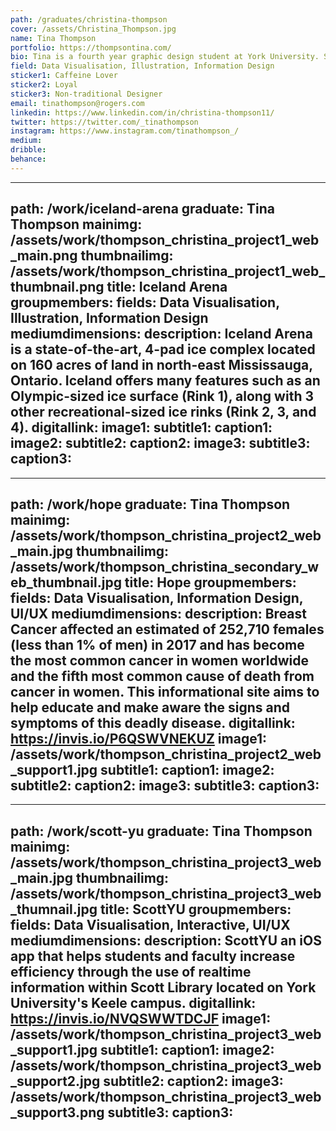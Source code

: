 ```yaml
---
path: /graduates/christina-thompson
cover: /assets/Christina_Thompson.jpg
name: Tina Thompson
portfolio: https://thompsontina.com/
bio: Tina is a fourth year graphic design student at York University. She's expecting to graduate in April. She can identify every dog breed, she drinks any form of coffee, and is a hardcore Toronto Maple Leafs fan! In her free time, she also plays rep hockey for the Mississauga Chiefs; she plays defence and forward. Graphic design wise, Tina really enjoys looking and illustrating beautiful infographics and data visualization pieces.
field: Data Visualisation, Illustration, Information Design
sticker1: Caffeine Lover
sticker2: Loyal
sticker3: Non-traditional Designer
email: tinathompson@rogers.com
linkedin: https://www.linkedin.com/in/christina-thompson11/
twitter: https://twitter.com/_tinathompson
instagram: https://www.instagram.com/tinathompson_/
medium:
dribble:
behance:
---
```


---
path: /work/iceland-arena
graduate: Tina Thompson
mainimg: /assets/work/thompson_christina_project1_web_main.png
thumbnailimg: /assets/work/thompson_christina_project1_web_thumbnail.png
title: Iceland Arena
groupmembers:
fields: Data Visualisation, Illustration, Information Design
mediumdimensions:
description: Iceland Arena is a state-of-the-art, 4-pad ice complex located on 160 acres of land in north-east Mississauga, Ontario. Iceland offers many features such as an Olympic-sized ice surface (Rink 1), along with 3 other recreational-sized ice rinks (Rink 2, 3, and 4).
digitallink:
image1:
subtitle1:
caption1:
image2:
subtitle2:
caption2:
image3:
subtitle3:
caption3:
---

---
path: /work/hope
graduate: Tina Thompson
mainimg: /assets/work/thompson_christina_project2_web_main.jpg
thumbnailimg: /assets/work/thompson_christina_secondary_web_thumbnail.jpg
title: Hope
groupmembers:
fields: Data Visualisation, Information Design, UI/UX
mediumdimensions:
description: Breast Cancer affected an estimated of 252,710 females (less than 1% of men) in 2017 and has become the most common cancer in women worldwide and the fifth most common cause of death from cancer in women. This informational site aims to help educate and make aware the signs and symptoms of this deadly disease.
digitallink: https://invis.io/P6QSWVNEKUZ
image1: /assets/work/thompson_christina_project2_web_support1.jpg
subtitle1:
caption1:
image2:
subtitle2:
caption2:
image3:
subtitle3:
caption3:
---

---
path: /work/scott-yu
graduate: Tina Thompson
mainimg: /assets/work/thompson_christina_project3_web_main.jpg
thumbnailimg: /assets/work/thompson_christina_project3_web_thumnail.jpg
title: ScottYU
groupmembers:
fields: Data Visualisation, Interactive, UI/UX
mediumdimensions:
description: ScottYU an iOS app that helps students and faculty increase efficiency through the use of realtime information within Scott Library located on York University's Keele campus.
digitallink: https://invis.io/NVQSWWTDCJF
image1: /assets/work/thompson_christina_project3_web_support1.jpg
subtitle1:
caption1:
image2: /assets/work/thompson_christina_project3_web_support2.jpg
subtitle2:
caption2:
image3: /assets/work/thompson_christina_project3_web_support3.png
subtitle3:
caption3:
---
